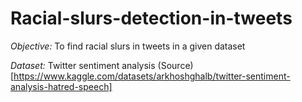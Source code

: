 # Racial-slurs-detection-in-tweets

*Objective:* To find racial slurs in tweets in a given dataset

*Dataset:* Twitter sentiment analysis (Source)[https://www.kaggle.com/datasets/arkhoshghalb/twitter-sentiment-analysis-hatred-speech]
